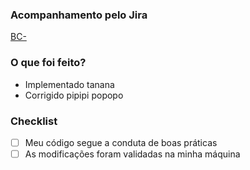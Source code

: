 ### Acompanhamento pelo Jira
[BC-](https://breaking-the-code.atlassian.net/browse/BC-)

### O que foi feito?
 - Implementado tanana
 - Corrigido pipipi popopo

### Checklist
- [ ] Meu código segue a conduta de boas práticas
- [ ] As modificações foram validadas na minha máquina
